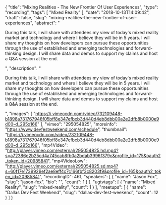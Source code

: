 {
  "title": "Mixing Realities - The New Frontier Of User Experiences",
  "type": "recording",
  "tags": [
    "Mixed Reality"
  ],
  "date": "2018-10-13T14:09:42",
  "draft": false,
  "slug": "mixing-realities-the-new-frontier-of-user-experiences",
  "abstract": "<p>During this talk, I will share with attendees my view of today's mixed reality market and technology and where I believe they will be in 5 years. I will share my thoughts on how developers can pursue these opportunities through the use of established and emerging technologies and forward-thinking design. I will share data and demos to support my claims and host a Q&A session at the end.</p>",
  "description": "<p>During this talk, I will share with attendees my view of today's mixed reality market and technology and where I believe they will be in 5 years. I will share my thoughts on how developers can pursue these opportunities through the use of established and emerging technologies and forward-thinking design. I will share data and demos to support my claims and host a Q&A session at the end.</p>",
  "images": [
    "https://i.vimeocdn.com/video/732109448-b1898a731767946f05bff8e347efbcb3d440d4eb8dbb00a2e2dfb8b0000e9d00-d_295x166"
  ],
  "vimeo": "295054825",
  "moreinfo": "https://www.devfestweekend.com/schedule",
  "thumbnail": "https://i.vimeocdn.com/video/732109448-b1898a731767946f05bff8e347efbcb3d440d4eb8dbb00a2e2dfb8b0000e9d00-d_295x166",
  "mp4Video": "http://player.vimeo.com/external/295054825.hd.mp4?s=a72386e2b25cd4a745cab8fb0a2bdab3996f379c&profile_id=175&oauth2_token_id=20985841",
  "mp4VideoLow": "http://player.vimeo.com/external/295054825.sd.mp4?s=60f17e1739929ef2ae8eff4c7c166fbf3c8203f9&profile_id=165&oauth2_token_id=20985841",
  "recordingID": 461,
  "speakers": [
    {
      "name": "Jason Fox",
      "slug": "jason-fox",
      "bio": "",
      "count": 1
    }
  ],
  "ugtvtags": [
    {
      "name": "Mixed Reality",
      "slug": "mixed-reality",
      "count": 1
    }
  ],
  "meetups": [
    {
      "name": "Dallas Dev Fest Weekend",
      "slug": "dallas-dev-fest-weekend",
      "count": 12
    }
  ]
}